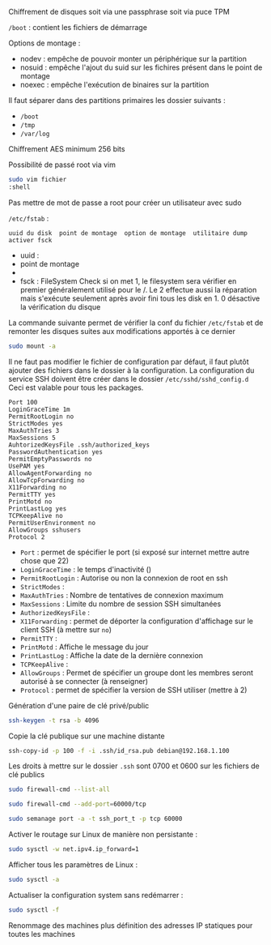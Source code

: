 Chiffrement de disques
soit via une passphrase
soit via puce TPM


`/boot` : contient les fichiers de démarrage

Options de montage :
- nodev : empêche de pouvoir monter un périphérique sur la partition
- nosuid : empêche l'ajout du suid sur les fichires présent dans le point de montage
- noexec : empêche l'exécution de binaires sur la partition


Il faut séparer dans des partitions primaires les dossier suivants :
- `/boot`
- `/tmp`
- `/var/log`

Chiffrement AES minimum 256 bits

Possibilité de passé root via vim
```bash
sudo vim fichier
:shell
```

Pas mettre de mot de passe a root pour créer un utilisateur avec sudo

`/etc/fstab` :
```
uuid du disk  point de montage  option de montage  utilitaire dump  activer fsck
```
- uuid :
- point de montage
- 
- fsck : FileSystem Check si on met 1, le filesystem sera vérifier en premier généralement utilisé pour le /. Le 2 effectue aussi la réparation mais s'exécute seulement après avoir fini tous les disk en 1. 0 désactive la vérification du disque

La commande suivante permet de vérifier la conf du fichier `/etc/fstab` et de remonter les disques suites aux modifications apportés à ce dernier
```bash
sudo mount -a
```

Il ne faut pas modifier le fichier de configuration par défaut, il faut plutôt ajouter des fichiers dans le dossier à la configuration.
La configuration du service SSH doivent être créer dans le dossier `/etc/sshd/sshd_config.d`
Ceci est valable pour tous les packages.

```sshd_config
Port 100
LoginGraceTime 1m
PermitRootLogin no
StrictModes yes
MaxAuthTries 3
MaxSessions 5
AuhtorizedKeysFile .ssh/authorized_keys
PasswordAuthentication yes
PermitEmptyPasswords no
UsePAM yes
AllowAgentForwarding no
AllowTcpForwarding no
X11Forwarding no
PermitTTY yes
PrintMotd no
PrintLastLog yes
TCPKeepAlive no
PermitUserEnvironment no
AllowGroups sshusers
Protocol 2
```

- `Port` : permet de spécifier le port (si exposé sur internet mettre autre chose que 22)
- `LoginGraceTime` : le temps d'inactivité ()
- `PermitRootLogin` : Autorise ou non la connexion de root en ssh
- `StrictModes` : 
- `MaxAuthTries` : Nombre de tentatives de connexion maximum
- `MaxSessions` : Limite du nombre de session SSH simultanées
- `AuthorizedKeysFile` : 
- `X11Forwarding` : permet de déporter la configuration d'affichage sur le client SSH (à mettre sur `no`)
- `PermitTTY` : 
- `PrintMotd` : Affiche le message du jour
- `PrintLastLog` : Affiche la date de la dernière connexion
- `TCPKeepAlive` : 
- `AllowGroups` : Permet de spécifier un groupe dont les membres seront autorisé à se connecter (à renseigner)
- `Protocol` : permet de spécifier la version de SSH utiliser (mettre à 2)

Génération d'une paire de clé privé/public
```bash
ssh-keygen -t rsa -b 4096
```

Copie la clé publique sur une machine distante
```bash
ssh-copy-id -p 100 -f -i .ssh/id_rsa.pub debian@192.168.1.100
```

Les droits à mettre sur le dossier `.ssh` sont 0700 et 0600 sur les fichiers de clé publics

```bash
sudo firewall-cmd --list-all
```

```bash
sudo firewall-cmd --add-port=60000/tcp
```

```bash
sudo semanage port -a -t ssh_port_t -p tcp 60000
```

Activer le routage sur Linux de manière non persistante :
```bash
sudo sysctl -w net.ipv4.ip_forward=1
```

Afficher tous les paramètres de Linux :
```bash
sudo sysctl -a
```

Actualiser la configuration system sans redémarrer :
```bash
sudo sysctl -f
```

Renommage des machines plus définition des adresses IP statiques pour toutes les machines